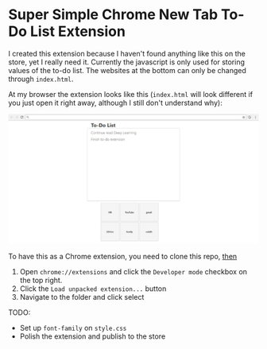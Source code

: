 # Super Simple Chrome New Tab To-Do List Extension

I created this extension because I haven't found anything like this on the store, yet I really need it. Currently the javascript is only used for storing values of the to-do list. The websites at the bottom can only be changed through `index.html`.

At my browser the extension looks like this (`index.html` will look different if you just open it right away, although I still don't understand why):

![preview](preview.JPG)

To have this as a Chrome extension, you need to clone this repo, [then](https://superuser.com/questions/907234/change-chrome-new-tab-page-to-local-file)

1. Open `chrome://extensions` and click the `Developer mode` checkbox on the top right.
2. Click the `Load unpacked extension...` button
3. Navigate to the folder and click select

TODO:

- Set up `font-family` on `style.css`
- Polish the extension and publish to the store